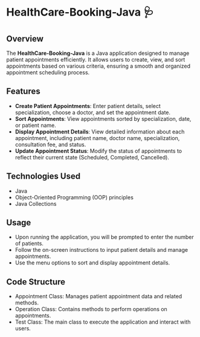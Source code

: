 # HealthCare-Booking-Java 🩺

## Overview
The **HealthCare-Booking-Java** is a Java application designed to manage patient appointments efficiently. It allows users to create, view, and sort appointments based on various criteria, ensuring a smooth and organized appointment scheduling process.

## Features
- **Create Patient Appointments**: Enter patient details, select specialization, choose a doctor, and set the appointment date.
- **Sort Appointments**: View appointments sorted by specialization, date, or patient name.
- **Display Appointment Details**: View detailed information about each appointment, including patient name, doctor name, specialization, consultation fee, and status.
- **Update Appointment Status**: Modify the status of appointments to reflect their current state (Scheduled, Completed, Cancelled).

## Technologies Used
- Java
- Object-Oriented Programming (OOP) principles
- Java Collections

## Usage
- Upon running the application, you will be prompted to enter the number of patients.
- Follow the on-screen instructions to input patient details and manage appointments.
- Use the menu options to sort and display appointment details.
  
## Code Structure
- Appointment Class: Manages patient appointment data and related methods.
- Operation Class: Contains methods to perform operations on appointments.
- Test Class: The main class to execute the application and interact with users.
